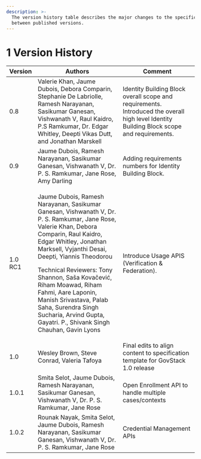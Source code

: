 ```yaml
---
description: >-
  The version history table describes the major changes to the specifications
  between published versions.
---
```


# 1 Version History

| Version | Authors                                                                                                                                                                                                                                                                                                                                                                                                                                                | Comment                                                                                                                                   |
| ------- | ------------------------------------------------------------------------------------------------------------------------------------------------------------------------------------------------------------------------------------------------------------------------------------------------------------------------------------------------------------------------------------------------------------------------------------------------------ | ----------------------------------------------------------------------------------------------------------------------------------------- |
| 0.8     | Valerie Khan, Jaume Dubois, Debora Comparin, Stephanie De Labriolle, Ramesh Narayanan, Sasikumar Ganesan, Vishwanath V, Raul Kaidro, P.S Ramkumar, Dr. Edgar Whitley, Deepti Vikas Dutt, and Jonathan Marskell                                                                                                                                                                                                                                         | Identity Building Block overall scope and requirements. Introduced the overall high level Identity Building Block scope and requirements. |
| 0.9     | Jaume Dubois, Ramesh Narayanan, Sasikumar Ganesan, Vishwanath V, Dr. P. S. Ramkumar, Jane Rose, Amy Darling                                                                                                                                                                                                                                                                                                                                            | Adding requirements numbers for Identity Building Block.                                                                                  |
| 1.0 RC1 | <p>Jaume Dubois, Ramesh Narayanan, Sasikumar Ganesan, Vishwanath V, Dr. P. S. Ramkumar, Jane Rose, Valerie Khan, Debora Comparin, Raul Kaidro, Edgar Whitley, Jonathan Marksell, Vyjanthi Desai, Deepti, Yiannis Theodorou</p><p>Technical Reviewers: Tony Shannon, Saša Kovačević, Riham Moawad, Riham Fahmi, Aare Laponin, Manish Srivastava, Palab Saha, Surendra Singh Sucharia, Arvind Gupta, Gayatri. P., Shivank Singh Chauhan, Gavin Lyons</p> | Introduce Usage APIS (Verification & Federation).                                                                                         |
| 1.0     | Wesley Brown, Steve Conrad, Valeria Tafoya                                                                                                                                                                                                                                                                                                                                                                                                             | Final edits to align content to specification template for GovStack 1.0 release                                                           |
| 1.0.1   | Smita Selot, Jaume Dubois, Ramesh Narayanan, Sasikumar Ganesan, Vishwanath V, Dr. P. S. Ramkumar, Jane Rose                                                                                                                                                                                                                                                                                                                                            | Open Enrollment API to handle multiple cases/contexts                                                                                     |
| 1.0.2   | Rounak Nayak, Smita Selot, Jaume Dubois, Ramesh Narayanan, Sasikumar Ganesan, Vishwanath V, Dr. P. S. Ramkumar, Jane Rose                                                                                                                                                                                                                                                                                                                              | Credential Management APIs                                                                                                                |

